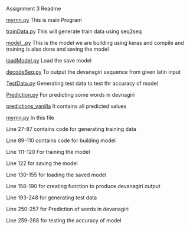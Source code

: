 Assignment 3 Readme

[myrnn.py](https://github.com/hemprakashpatidar/CS6910/blob/main/Assignment3/myrnn.py) This is main Program

[trainData.py](https://github.com/hemprakashpatidar/CS6910/blob/main/Assignment3/trainData.py) This will generate train data using seq2seq

[model_.py](https://github.com/hemprakashpatidar/CS6910/blob/main/Assignment3/model_.py) This is the model we are building using keras and compile and training is also done and saving the model

[loadModel.py](https://github.com/hemprakashpatidar/CS6910/blob/main/Assignment3/loadModel.py) Load the save model

[decodeSeq.py](https://github.com/hemprakashpatidar/CS6910/blob/main/Assignment3/decodeSeq.py) To output the devanagiri sequence from given latin input

[TestData.py](https://github.com/hemprakashpatidar/CS6910/blob/main/Assignment3/TestData.py) Generating test data to test thr accuracy of model

[Prediction.py](https://github.com/hemprakashpatidar/CS6910/blob/main/Assignment3/Prediction.py) For predicting some words in devnagiri

[predictions_vanilla](https://github.com/hemprakashpatidar/CS6910/tree/main/Assignment3/predictions_vanilla) It contains all predicted values

[myrnn.py](https://github.com/hemprakashpatidar/CS6910/blob/main/Assignment3/myrnn.py) In this file

Line 27-87 contains code for generating training data

Line 89-110 contains code for building model

Line 111-120 For training the model

Line 122 for saving the model

Line 130-155 for loading the saved model

Line 158-190 for creating function to produce devanagiri output

Line 193-248 for generating test data

Line 250-257 for Prediction of words in devanagiri

Line 259-268 for testing the accuracy of model
